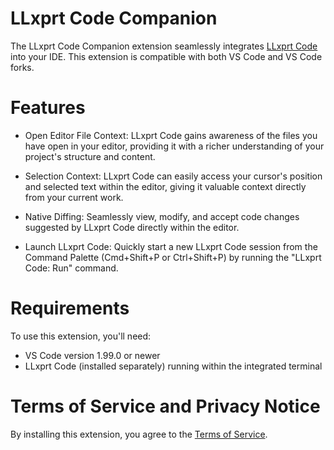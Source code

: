 # LLxprt Code Companion

The LLxprt Code Companion extension seamlessly integrates [LLxprt Code](https://github.com/vybestack/llxprt-code) into your IDE. This extension is compatible with both VS Code and VS Code forks.

# Features

- Open Editor File Context: LLxprt Code gains awareness of the files you have open in your editor, providing it with a richer understanding of your project's structure and content.

- Selection Context: LLxprt Code can easily access your cursor's position and selected text within the editor, giving it valuable context directly from your current work.

- Native Diffing: Seamlessly view, modify, and accept code changes suggested by LLxprt Code directly within the editor.

- Launch LLxprt Code: Quickly start a new LLxprt Code session from the Command Palette (Cmd+Shift+P or Ctrl+Shift+P) by running the "LLxprt Code: Run" command.

# Requirements

To use this extension, you'll need:

- VS Code version 1.99.0 or newer
- LLxprt Code (installed separately) running within the integrated terminal

# Terms of Service and Privacy Notice

By installing this extension, you agree to the [Terms of Service](https://github.com/vybestack/llxprt-code/blob/main/docs/tos-privacy.md).
